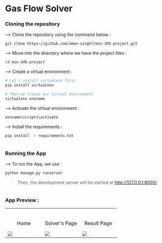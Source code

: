 # Gas Flow Solver

### Cloning the repository

--> Clone the repository using the command below :
```bash
git clone https://github.com/aman-singh7/min-345-project.git

```

--> Move into the directory where we have the project files : 
```bash
cd min-345-project

```

--> Create a virtual environment :
```bash
# Let's install virtualenv first
pip install virtualenv

# Then we create our virtual environment
virtualenv envname

```

--> Activate the virtual environment :
```bash
envname\scripts\activate

```

--> Install the requirements :
```bash
pip install -r requirements.txt

```

#

### Running the App

--> To run the App, we use :
```bash
python manage.py runserver

```

> Then, the development server will be started at http://127.0.0.1:8000/

#

### App Preview :

<table width="100%"> 
<tr>
<td width="33%">      
&nbsp; 
<br>
<p align="center">
  Home
</p>
<img src="https://user-images.githubusercontent.com/77198905/201890288-d1c9dff6-bda5-4eaa-8ab5-6cd739e8b623.png">
</td> 
<td width="33%">
<br>
<p align="center">
  Solver's Page
</p>
<img src="https://user-images.githubusercontent.com/77198905/201890460-4fab7a0a-fbe1-4373-a453-91427d0922d1.png">  
</td>
<td width="33%">
<br>
<p align="center">
  Result Page
</p>
<img src="https://user-images.githubusercontent.com/77198905/201890610-70eb33ca-45c8-4e52-97a0-b93ca4e857b0.png">  
</td>
</table>